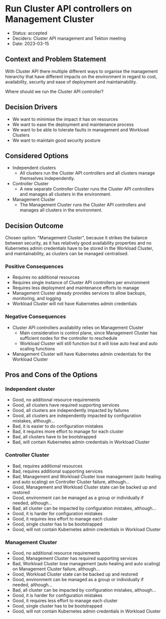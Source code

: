 # Run Cluster API controllers on Management Cluster

- Status: accepted
- Deciders: Cluster API management and Tekton meeting
- Date: 2023-03-15

## Context and Problem Statement

With Cluster API there multiple different ways to organise the management hierarchy that have different impacts on the environment in regard to cost, availability, security and ease of deployment and maintainability.

Where should we run the Cluster API controller?

## Decision Drivers <!-- optional -->

- We want to minimise the impact it has on resources
- We want to ease the deployment and maintenance process
- We want to be able to tolerate faults in management and Workload Clusters
- We want to maintain good security posture

## Considered Options

- Independent clusters
    - All clusters run the Cluster API controllers and all clusters manage themselves independently.
- Controller Cluster
    - A new separate Controller Cluster runs the Cluster API controllers and manages all clusters in the environment.
- Management Cluster
    - The Management Cluster runs the Cluster API controllers and manages all clusters in the environment.

## Decision Outcome

Chosen option: "Management Cluster", because it strikes the balance between security, as it has relatively good availability properties and no Kubernetes admin credentials have to be stored in the Workload Cluster, and maintainability, as clusters can be managed centralised.

### Positive Consequences <!-- optional -->

- Requires no additional resources
- Requires single instance of Cluster API controllers per environment
- Requires less deployment and maintenance efforts to manage
- Management Cluster already provides services to allow backups, monitoring, and logging
- Workload Cluster will not have Kubernetes admin credentials

### Negative Consequences <!-- optional -->

- Cluster API controllers availability relies on Management Cluster
    - Main consideration is control plane, since Management Cluster has sufficient nodes for the controller to reschedule
    - Workload Cluster will still function but it will lose auto heal and auto scaling functions
- Management Cluster will have Kubernetes admin credentials for the Workload Cluster

## Pros and Cons of the Options <!-- optional -->

### Independent cluster

- Good, no additional resource requirements
- Good, all clusters have required supporting services
- Good, all clusters are independently impacted by failures
- Good, all clusters are independently impacted by configuration mistakes, although...
- Bad, it is easier to do configuration mistakes
- Bad, it requires more effort to manage for each cluster
- Bad, all clusters have to be bootstrapped
- Bad, will contain Kubernetes admin credentials in Workload Cluster

### Controller Cluster

- Bad, requires additional resources
- Bad, requires additional supporting services
- Bad, Management and Workload Cluster lose management (auto healing and auto scaling) on Controller Cluster failure, although...
- Good, Management and Workload Cluster state can be backed up and restored
- Good, environment can be managed as a group or individually if needed, although...
- Bad, all cluster can be impacted by configuration mistakes, although...
- Good, it is harder for configuration mistakes
- Good, it requires less effort to manage each cluster
- Good, single cluster has to be bootstrapped
- Good, will not contain Kubernetes admin credentials in Workload Cluster

### Management Cluster

- Good, no additional resource requirements
- Good, Management Cluster has required supporting services
- Bad, Workload Cluster lose management (auto healing and auto scaling) on Management Cluster failure, although...
- Good, Workload Cluster state can be backed up and restored
- Good, environment can be managed as a group or individually if needed, although...
- Bad, all cluster can be impacted by configuration mistakes, although...
- Good, it is harder for configuration mistakes
- Good, it requires less effort to manage each cluster
- Good, single cluster has to be bootstrapped
- Good, will not contain Kubernetes admin credentials in Workload Cluster
